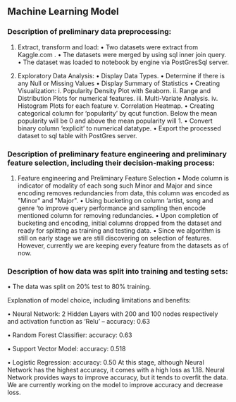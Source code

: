 ## Machine Learning Model

### Description of preliminary data preprocessing:

1.	Extract, transform and load:
•	Two datasets were extract from Kaggle.com . 
•	The datasets were merged by using sql inner join query. 
•	The dataset was loaded to notebook by engine via PostGresSql server.

2.	Exploratory Data Analysis:
•	Display Data Types.
•	Determine if there is any Null or Missing Values
•	Display Summary of Statistics
•	Creating Visualization:
i.	Popularity Density Plot with Seaborn.
ii.	Range and Distribution Plots for numerical features.
iii.	Multi-Variate Analysis.
iv.	Histogram Plots for each feature 
v.	Correlation Heatmap.
•	Creating categorical column for ‘popularity’ by qcut function. Below the mean popularity will be 0 and above the mean popularity will 1.
•	Convert binary column ‘explicit’ to numerical datatype. 
•	Export the processed dataset to sql table with PostGres server. 

### Description of preliminary feature engineering and preliminary feature selection, including their decision-making process:

1.	Feature engineering and Preliminary Feature Selection
•	Mode column is indicator of modality of each song such Minor and Major and since encoding removes redundancies from data, this column was encoded as "Minor" and "Major".
•	Using bucketing on column ‘artist, song and genre ‘to improve query performance and sampling then encode mentioned column for removing redundancies. 
•	Upon completion of bucketing and encoding, initial columns dropped from the dataset and ready for splitting as training and testing data. 
•	Since we algorithm is still on early stage we are still discovering on selection of features. However, currently we are keeping every feature from the datasets as of now. 

### Description of how data was split into training and testing sets:

•	The data was split on 20% test to 80% training.
    
 Explanation of model choice, including limitations and benefits:

•	Neural Network: 2 Hidden Layers with 200 and 100 nodes respectively and activation function as ‘Relu’ – accuracy: 0.63 

•	Random Forest Classifier: accuracy: 0.63 

•	Support Vector Model: accuracy: 0.518

•	Logistic Regression:  accuracy: 0.50
At this stage, although Neural Network has the highest accuracy, it comes with a high loss as 1.18. Neural Network provides ways to improve accuracy, but it tends to overfit the data. We are currently working on the model to improve accuracy and decrease loss. 

